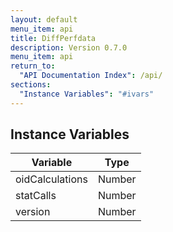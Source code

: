 ```yaml
---
layout: default
menu_item: api
title: DiffPerfdata
description: Version 0.7.0
menu_item: api
return_to:
  "API Documentation Index": /api/
sections:
  "Instance Variables": "#ivars"
---
```


## <a name="ivars"></a>Instance Variables

| Variable | Type |
| --- | --- |
| <a name="oidCalculations"></a>oidCalculations | Number |
| <a name="statCalls"></a>statCalls | Number |
| <a name="version"></a>version | Number |

